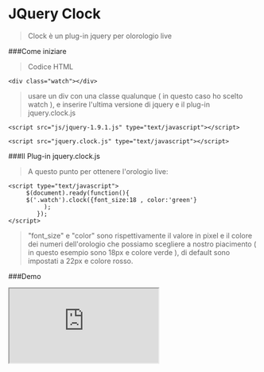 # JQuery Clock

>Clock è un plug-in jquery per olorologio live

###Come iniziare

>Codice HTML

    <div class="watch"></div>



>usare un div con una classe qualunque ( in questo caso ho scelto watch ), e inserire l'ultima versione di jquery e il plug-in jquery.clock.js

    <script src="js/jquery-1.9.1.js" type="text/javascript"></script>
     
    <script src="jquery.clock.js" type="text/javascript"></script>
     
###Il Plug-in jquery.clock.js     
>A questo punto per ottenere l'orologio live:

    <script type="text/javascript">
         $(document).ready(function(){
         $('.watch').clock({font_size:18 , color:'green'}
              );
            });
    </script>
    
> "font_size" e "color" sono rispettivamente il valore in pixel e il colore dei numeri dell'orologio che possiamo scegliere a nostro piacimento ( in questo esempio sono 18px e colore verde ), di default sono impostati a 22px e colore rosso.

###Demo
<iframe src="http://micheledefalco.altervista.org/github/clock/clock.html"></iframe>


